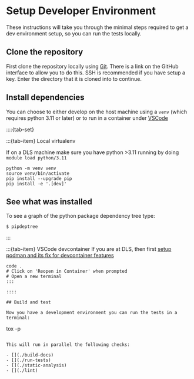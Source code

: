 # Setup Developer Environment

These instructions will take you through the minimal steps required to get a dev environment setup, so you can run the tests locally.

## Clone the repository

First clone the repository locally using [Git](https://git-scm.com/downloads). There is a link on the GitHub interface to allow you to do this. SSH is recommended if you have setup a key. Enter the directory that it is cloned into to continue.

## Install dependencies

You can choose to either develop on the host machine using a `venv` (which requires python 3.11 or later) or to run 
in a container under [VSCode](https://code.visualstudio.com/)

<!-- https://sphinx-design.readthedocs.io/en/latest/tabs.html# -->
::::{tab-set}

:::{tab-item} Local virtualenv

If on a DLS machine make sure you have python >3.11 running by doing `module load python/3.11`

```
python -m venv venv
source venv/bin/activate
pip install --upgrade pip
pip install -e '.[dev]'
```

## See what was installed

To see a graph of the python package dependency tree type:

    $ pipdeptree

:::

:::{tab-item} VSCode devcontainer
If you are at DLS, then first [setup podman and its fix for devcontainer features](https://dev-portal.diamond.ac.uk/guide/containers/tutorials/podman/#enable-use-of-vscode-features)

```
code .
# Click on 'Reopen in Container' when prompted
# Open a new terminal
:::

::::

## Build and test

Now you have a development environment you can run the tests in a terminal:

```
tox -p
```

This will run in parallel the following checks:

- [](./build-docs)
- [](./run-tests)
- [](./static-analysis)
- [](./lint)
